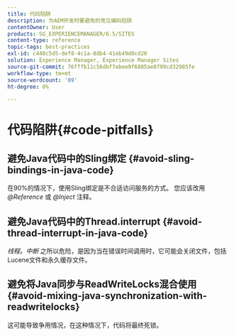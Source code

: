 ```yaml
---
title: 代码陷阱
description: 为AEM开发时要避免的常见编码陷阱
contentOwner: User
products: SG_EXPERIENCEMANAGER/6.5/SITES
content-type: reference
topic-tags: best-practices
exl-id: c448c5d5-def8-4c1a-8db4-41eb49d0cd20
solution: Experience Manager, Experience Manager Sites
source-git-commit: 76fffb11c56dbf7ebee9f6805ae0799cd32985fe
workflow-type: tm+mt
source-wordcount: '89'
ht-degree: 0%

---
```


# 代码陷阱{#code-pitfalls}

## 避免Java代码中的Sling绑定 {#avoid-sling-bindings-in-java-code}

在90%的情况下，使用Sling绑定是不合适访问服务的方式。 您应该改用 *@Reference* 或 *@Inject* 注释。

## 避免Java代码中的Thread.interrupt {#avoid-thread-interrupt-in-java-code}

*线程。中断* 之所以危险，是因为当在错误时间调用时，它可能会关闭文件，包括Lucene文件和永久缓存文件。

## 避免将Java同步与ReadWriteLocks混合使用 {#avoid-mixing-java-synchronization-with-readwritelocks}

这可能导致争用情况，在这种情况下，代码将最终死锁。
